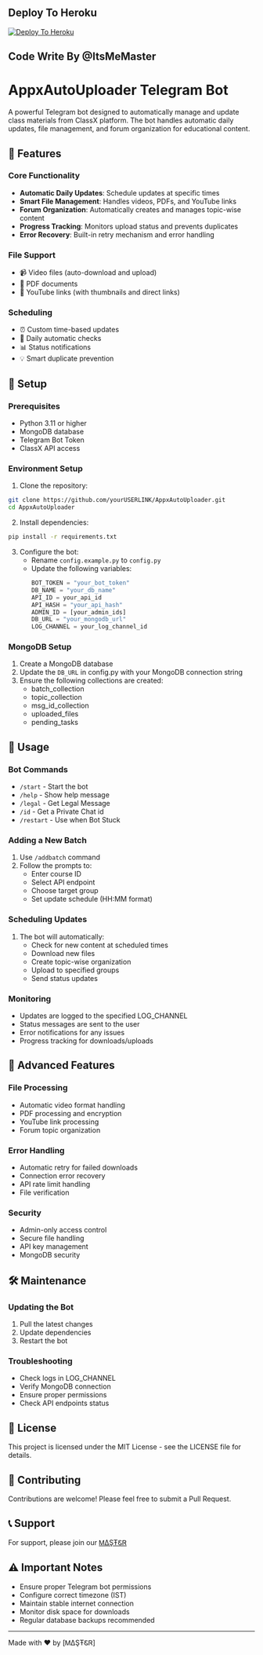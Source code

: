 ## Deploy To Heroku

[![Deploy To Heroku](https://www.herokucdn.com/deploy/button.svg)](https://dashboard.heroku.com/new?template=https://github.com/yassuhacks750/Autoappx)

## Code Write By @ItsMeMaster

# AppxAutoUploader Telegram Bot

A powerful Telegram bot designed to automatically manage and update class materials from ClassX platform. The bot handles automatic daily updates, file management, and forum organization for educational content.

## 🌟 Features

### Core Functionality
- **Automatic Daily Updates**: Schedule updates at specific times
- **Smart File Management**: Handles videos, PDFs, and YouTube links
- **Forum Organization**: Automatically creates and manages topic-wise content
- **Progress Tracking**: Monitors upload status and prevents duplicates
- **Error Recovery**: Built-in retry mechanism and error handling

### File Support
- 📹 Video files (auto-download and upload)
- 📄 PDF documents
- 🎥 YouTube links (with thumbnails and direct links)

### Scheduling
- ⏰ Custom time-based updates
- 🔄 Daily automatic checks
- 📊 Status notifications
- 💡 Smart duplicate prevention

## 🚀 Setup

### Prerequisites
- Python 3.11 or higher
- MongoDB database
- Telegram Bot Token
- ClassX API access

### Environment Setup

1. Clone the repository:
```bash
git clone https://github.com/yourUSERLINK/AppxAutoUploader.git
cd AppxAutoUploader
```

2. Install dependencies:
```bash
pip install -r requirements.txt
```

3. Configure the bot:
   - Rename `config.example.py` to `config.py`
   - Update the following variables:
     ```python
     BOT_TOKEN = "your_bot_token"
     DB_NAME = "your_db_name"
     API_ID = your_api_id
     API_HASH = "your_api_hash"
     ADMIN_ID = [your_admin_ids]
     DB_URL = "your_mongodb_url"
     LOG_CHANNEL = your_log_channel_id
     ```

### MongoDB Setup

1. Create a MongoDB database
2. Update the `DB_URL` in config.py with your MongoDB connection string
3. Ensure the following collections are created:
   - batch_collection
   - topic_collection
   - msg_id_collection
   - uploaded_files
   - pending_tasks

## 📱 Usage

### Bot Commands

- `/start` - Start the bot
- `/help` - Show help message
- `/legal` - Get Legal Message
- `/id` - Get a Private Chat id
- `/restart` - Use when Bot Stuck


### Adding a New Batch

1. Use `/addbatch` command
2. Follow the prompts to:
   - Enter course ID
   - Select API endpoint
   - Choose target group
   - Set update schedule (HH:MM format)

### Scheduling Updates

1. The bot will automatically:
   - Check for new content at scheduled times
   - Download new files
   - Create topic-wise organization
   - Upload to specified groups
   - Send status updates

### Monitoring

- Updates are logged to the specified LOG_CHANNEL
- Status messages are sent to the user
- Error notifications for any issues
- Progress tracking for downloads/uploads

## 🔧 Advanced Features

### File Processing
- Automatic video format handling
- PDF processing and encryption
- YouTube link processing
- Forum topic organization

### Error Handling
- Automatic retry for failed downloads
- Connection error recovery
- API rate limit handling
- File verification

### Security
- Admin-only access control
- Secure file handling
- API key management
- MongoDB security

## 🛠 Maintenance


### Updating the Bot
1. Pull the latest changes
2. Update dependencies
3. Restart the bot

### Troubleshooting
- Check logs in LOG_CHANNEL
- Verify MongoDB connection
- Ensure proper permissions
- Check API endpoints status

## 📝 License

This project is licensed under the MIT License - see the LICENSE file for details.

## 🤝 Contributing

Contributions are welcome! Please feel free to submit a Pull Request.

## 📞 Support

For support, please join our [ᎷΔŞŦᏋᏒ](https://t.me/ItsMeMaster)

## ⚠️ Important Notes

- Ensure proper Telegram bot permissions
- Configure correct timezone (IST)
- Maintain stable internet connection
- Monitor disk space for downloads
- Regular database backups recommended

---
Made with ❤️ by [ᎷΔŞŦᏋᏒ] 

